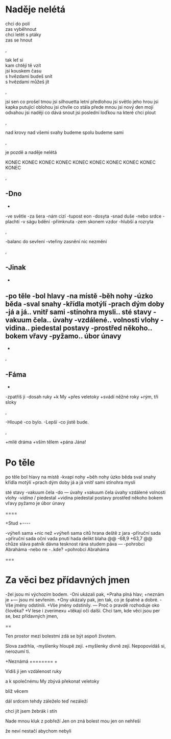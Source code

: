 
Naděje nelétá
=============


chci do polí  
zas vyběhnout  
chci letět s ptáky  
zas se hnout

,

tak leť si  
kam chtějí tě vzít  
jsi kouskem času  
s hvězdami budeš snít  
s hvězdami můžeš jít

,

jsi sen
co prošel tmou
jsi silhouetta
letní předlohou
jsi světlo
jeho hrou
jsi kapka
putující oblohou
jsi chvíle
co stála přede mnou
jsi nový den
mojí odvahou
jsi nadějí
co dává snout
jsi poslední loďkou
na které chci plout

,

nad krovy
nad všemi svahy
budeme spolu
budeme sami

,

je pozdě
a naděje nelétá


KONEC
KONEC
KONEC
KONEC
KONEC
KONEC
KONEC
KONEC
KONEC
KONEC

,

-Dno
----
-
-ve světle
-za šera
-nám cizí
-tupost  eon
-dosyta
-snad duše
-nebo srdce
-plachtí
-v ságu bdění
-přimknuta
-zem skonem  vzdor
-hlubší  a rozryta


,

-balanc  do sevření
-vteřiny  zasnění
nic nezměni

,


-Jinak
------
-
-po těle
-bol hlavy
-na místě
-běh  nohy
-úzko  běda
-sval snahy
-křídla motýlí
-prach  dým doby
-já a já.. vnitř sami
-stínohra mysli.. sté stavy
-vakuum čela.. úvahy
-vzdálené.. volnosti vlohy
-vidina.. piedestal postavy
-prostřed někoho.. bokem vřavy
-pyžamo.. úbor únavy
-
-
,

-Fáma
-----
-
-zpatříš ji
-dosah ruky
+k My
+přes veletoky
+svádí  něžné roky
+rým, tři sloky

,

-Hloupé
-co bylo.
-Lepší
-co jistě bude.

,

+milé dráma
+vším tělem
+pána Jána!


Po těle
=======

 po těle
 bol hlavy
 na místě
-kvapí nohy
+běh  nohy
 úzko  běda
 sval snahy
 křídla motýlí
+prach  dým doby
 já  a já
 vnitř  sami
 stínohra mysli

 sté stavy
-vakuum čela
-do — úvahy
+vakuum čela  úvahy
 vzdálené
 volnosti vlohy
-*vidina* / piedestal
+vidina  piedestal
 postavy
 prostřed někoho
 bokem vřavy
pyžamo
je úbor únavy


====

+Stud
+----

-výheň sama
+nic než
+výheň sama
 citů hrana
 deště z jara
-příruční sada
+příruční sada
 oční vada
 pnutí hada
 delikt blaha
@@ -68,9 +63,7 @@ chůze sláva
 patník dávna
 tesknost rána
 studem páva —
-pohrobci Abraháma
-nebo ne
-..kde?
+pohrobci Abraháma


===

Za věci bez přídavných jmen
========================

-žel jsou mi výchozím bodem.
-Oni ukázali pak,
+Praha plná hlav;
+neznám je
+— jsou mi sevřením.
+Ony ukázaly pak,
 jen tak,
 co je špatné a dobré.
-Vše jmény odstínili.
+Vše jmény odstínily.
  — Proč o pravdě
 rozhoduje oko člověka?
+V lese i zverimexu
+těkají oči další.
 Chci tam,
 kde věci jsou per se,
 bez přídavných jmen,

==

Ten prostor
mezi bolestmi
zdá se být
aspoň životem.


Slova zadrhla,
-myšlenky hloupě zejí.
+myšlenky divně zejí.
 Nepopovídáš si,
 nerozumí ti.


+Neznámá
+=======
+

Vidíš ji
jen vzdálenost ruky

a k společnému My
zbývá překonat veletoky


blíž věcem

dál srdcem
tehdy záleželo
teď nezáleží


chci jít
jsem žebrák
i stín




 Nade mnou
 kluk z pobřeží
 Jen on zná bolest mou
 jen on nehřeší


že neví
nestačí abychom nebyli

